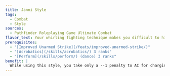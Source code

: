 ```yaml
---
title: Janni Style
tags:
  - Combat
  - Style
sources:
  - Pathfinder Roleplaying Game Ultimate Combat
flavor_text: Your whirling fighting technique makes you difficult to hit.
prerequisites:
  - "[Improved Unarmed Strike](/feats/improved-unarmed-strike/)"
  - "[Acrobatics](/skills/acrobatics/) 3 ranks"
  - "[Perform](/skills/perform/) (dance) 3 ranks"
benefit: |
  While using this style, you take only a --1 penalty to AC for charging. Further, opponents that flank you gain only a +1 bonus on attack rolls against you.
---
```



